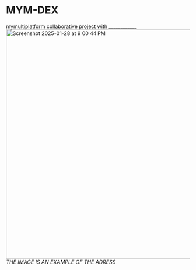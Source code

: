 # MYM-DEX
mymultiplatform collaborative project with ____________
<img width="628" alt="Screenshot 2025-01-28 at 9 00 44 PM" src="https://github.com/user-attachments/assets/775150e1-b8d9-40cf-b18c-08db4641dbe4" />
*THE IMAGE IS AN EXAMPLE OF THE ADRESS*
